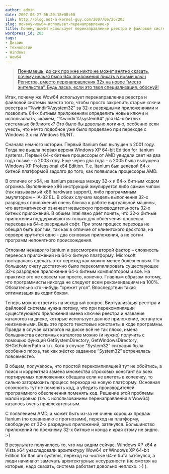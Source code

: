 ```yaml
---
author: admin
date: 2007-06-27 06:20:18+00:00
link: http://blog.not-a-kernel-guy.com/2007/06/26/203
slug: почему-wow64-использет-перенаправление-р
title: Почему Wow64 использует перенаправление реестра и файловой системы?
wordpress_id: 203
tags:
- Дизайн
- Технологии
- Windows
- Wow64
---
```


> [Понимаешь, до сих пор мне никто не может внятно сказать, почему нельзя было 64х приложения пихать в новый ключ Регистра, вместо перенаправления 32х на новое “место жительства”. Будь ласка, если это твоя специализация, обоснуй!](http://blog.not-a-kernel-guy.com/2007/05/23/189#comment-8026)

Итак, почему же Wow64 использует перенаправление реестра и файловой системы вместо того, чтобы просто закрепить старые ключи реестра и “%windir%\system32” за 32-х разрядными приложениями и позволить 64-х битным приложениям определить новые ключи и использовать, скажем, “%windir%\system64” для 64-х битных системных библиотек? Это было бы довольно логично, особенно если учесть, что нечто подобное уже было проделано при переходе с Windows 3.x на Windows 95/NT.

Сначала немного истории. Первый Itanium был выпущен в 2001 году. Тогда же вышла первая версия Windows XP 64-bit Edition for Itanium systems. Первый 64-х битные процессоры от AMD увидели свет на два года позже – в 2003 году. Еще через два года – в 2005 была выпущена Windows XP Professional x64 Edition. Т.е. Itanium был целевой 64-х битной платформой задолго до того, как появились процессоры AMD.

В отличие от x64, на Itanium разница между 32-х и 64-х битным кодом огромна. Выполнение x86 инструкций эмулируется либо самим чипом (так называемый x86 hardware support), либо программным эмулятором – IA-32 EL. В обоих случаях модель выполнения 32-х разрядных приложений очень близка к работе виртуальной машины, что автоматически означает невысокую производительность 32-х битных приложений. В общем Intel явно даёт понять, что 32-х битные приложения поддерживаются только для облегчения процесса перехода на 64-х разрядный софт. При этом процесс перехода не обещал быть долгим, так как в отличие от клиентского десктопа, на сервере крутится одно - два основных приложения, а не сотни программ непонятного происхождения.

Отложим ненадолго Itanium и рассмотрим второй фактор – сложность переноса приложений на 64-х битную платформу. Microsoft постаралась сделать этот переход как можно менее болезненным. По большому счету достаточно было перекомпилировать существующее 32-х разрядное приложение 64-х битным компилятором и всё. На практике это не совсем так просто, конечно. Главным образом потому, что программисты никогда не следуют всем рекомендациям на 100%. Обязательно кто-нибудь “срежет угол”. Впоследствии такая оптимизация выходит боком. 

Теперь можно ответить на исходный вопрос. Виртуализация реестра и файловой системы нужна потому, что при перекомпиляции существующего приложения имена ключей реестра и название каталогов на диске, которые использует данное приложение,  останутся неизменными. Ведь это просто текстовые константы в коде программы. Правда в случае каталогов на диске всё не так плохо, имена большинства системных каталогов можно (и нужно) получить с помощью функций GetSystemDirectory, GetWindowsDirectory, SHGetFolderPath и т.п. Хотя в случае “System32” ситуация была особенно плоха, так как жёстко заданное “System32” встречалась повсеместно.

В общем, получалось, что простой перекомпиляцией тут не обойтись, а поиск и корректная замена множества строковых констант во всех портируемых приложениях обещала если не влететь в копеечку, то сильно затормозить процесс перехода на новую платформу. Основная сложность тут не поменять код, а убедить производителей программного обеспечения поменять код. Решение этой проблемы малой кровью (т.е. с использованием перенаправления в Wow64) казалось очень привлекательным.

С появлением AMD, а может быть из-за не очень хороших продаж Itanium (по сравнению с прогнозами), переход на платформу, свободную от 32-х разрядных приложений, затянулся. Большинство приложений по прежнему 32-х битные и конца и края этому не видно. :-) 

В результате получилось то, что мы видим сейчас. Windows XP x64 и Vista x64 унаследовали архитектуру Wow64 от Windows XP 64-bit Edition for Itanium systems, переход на чистые 64-е бита затянулся, а люди начинают замечать архитектурные несуразности (не смотря на которые, надо сказать, система работает довольно неплохо. :-) ).
